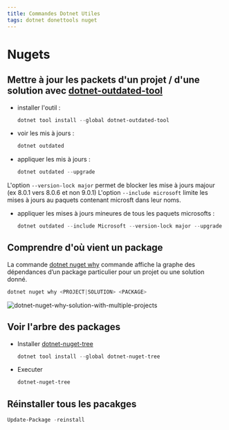 ```yaml
---
title: Commandes Dotnet Utiles
tags: dotnet donettools nuget
---
```

 
# Nugets

## Mettre à jour les packets d'un projet / d'une solution avec [dotnet-outdated-tool](https://github.com/dotnet-outdated/dotnet-outdated?tab=readme-ov-file) 

- installer l'outil :
  ```powershell
  dotnet tool install --global dotnet-outdated-tool
  ```
- voir les mis à jours :
  ```powershell
  dotnet outdated
  ```
- appliquer les mis à jours :
  ```powershell
  dotnet outdated --upgrade
  ```
L'option `--version-lock major` permet de blocker les mise à jours majour (ex 8.0.1 vers 8.0.6 et non 9.0.1)
L'option `--include microsoft` limite les mises à jours au paquets contenant microsft dans leur noms.

- appliquer les mises à jours mineures de tous les paquets microsofts :
  ```powershell
  dotnet outdated --include Microsoft --version-lock major --upgrade
  ```

## Comprendre d'où vient un package

La commande [dotnet nuget why](https://learn.microsoft.com/fr-fr/dotnet/core/tools/dotnet-nuget-why) commande affiche la graphe des dépendances d’un package particulier pour un projet ou une solution donné.

  ```powershell
  dotnet nuget why <PROJECT|SOLUTION> <PACKAGE>
  ```

<img alt="dotnet-nuget-why-solution-with-multiple-projects" src="https://guym.fr/assets/images/packagetree.png" />

## Voir l'arbre des packages 
- Installer [dotnet-nuget-tree](https://github.com/JulioRamos0/dotnet-nuget-tree)
  ```powershell
  dotnet tool install --global dotnet-nuget-tree
  ```
  
- Executer
  ```powershell
  dotnet-nuget-tree
  ```

## Réinstaller tous les pacakges 
```powershell
Update-Package -reinstall
```
